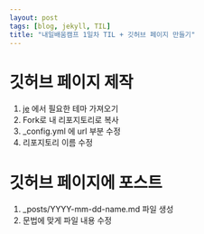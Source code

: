 ```yaml
---
layout: post
tags: [blog, jekyll, TIL]
title: "내일배움캠프 1일차 TIL + 깃허브 페이지 만들기"
---
```


# 깃허브 페이지 제작
1. [je](https://github.com/topics/jekyll-theme) 에서 필요한 테마 가져오기
2. Fork로 내 리포지토리로 복사
3. _config.yml 에 url 부분 수정
4. 리포지토리 이름 수정

# 깃허브 페이지에 포스트
1. _posts/YYYY-mm-dd-name.md 파일 생성
2. 문법에 맞게 파일 내용 수정
